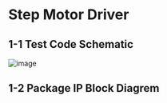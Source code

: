 # Step Motor Driver

## 1-1 Test Code Schematic 

![image](https://user-images.githubusercontent.com/109562373/199876044-77d46a1a-2f9d-4022-8758-5806e3c16ce5.png)


## 1-2 Package IP Block Diagrem


